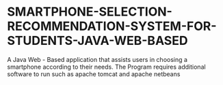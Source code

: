 # SMARTPHONE-SELECTION-RECOMMENDATION-SYSTEM-FOR-STUDENTS-JAVA-WEB-BASED
A Java Web - Based application that assists users in choosing a smartphone according to their needs.
The Program requires additional software to run such as apache tomcat and apache netbeans
